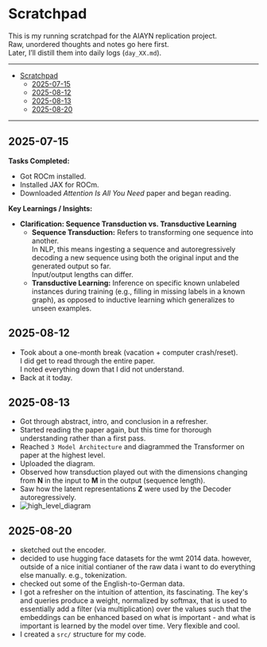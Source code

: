 # Scratchpad

This is my running scratchpad for the AIAYN replication project.  
Raw, unordered thoughts and notes go here first.  
Later, I’ll distill them into daily logs (`day_XX.md`).

---
- [Scratchpad](#scratchpad)
  - [2025-07-15](#2025-07-15)
  - [2025-08-12](#2025-08-12)
  - [2025-08-13](#2025-08-13)
  - [2025-08-20](#2025-08-20)

---

## 2025-07-15
**Tasks Completed:**
- Got ROCm installed.
- Installed JAX for ROCm.
- Downloaded *Attention Is All You Need* paper and began reading.

**Key Learnings / Insights:**
- **Clarification: Sequence Transduction vs. Transductive Learning**
    - **Sequence Transduction:** Refers to transforming one sequence into another.  
      In NLP, this means ingesting a sequence and autoregressively decoding a new sequence using both the original input and the generated output so far.  
      Input/output lengths can differ.
    - **Transductive Learning:** Inference on specific known unlabeled instances during training (e.g., filling in missing labels in a known graph), as opposed to inductive learning which generalizes to unseen examples.



## 2025-08-12
- Took about a one-month break (vacation + computer crash/reset).  
  I did get to read through the entire paper.  
  I noted everything down that I did not understand.
- Back at it today.



## 2025-08-13
- Got through abstract, intro, and conclusion in a refresher.
- Started reading the paper again, but this time for thorough understanding rather than a first pass.
- Reached `3 Model Architecture` and diagrammed the Transformer on paper at the highest level.
- Uploaded the diagram.
- Observed how transduction played out with the dimensions changing from **N** in the input to **M** in the output (sequence length).
- Saw how the latent representations **Z** were used by the Decoder autoregressively.
- ![high_level_diagram](../images/transformer_highest_level.png)


## 2025-08-20
- sketched out the encoder.
- decided to use hugging face datasets for the wmt 2014 data. however, outside of a nice initial contianer of the raw data i want to do everything else manually. e.g., tokenization.
- checked out some of the English-to-German data.
- I got a refresher on the intuition of attention, its fascinating. The key's and queries produce a weight, normalized by softmax, that is used to essentially add a filter (via multiplication) over the values such that the embeddings can be enhanced based on what is important - and what is important is learned by the model over time. Very flexible and cool.
- I created a `src/` structure for my code.
